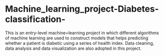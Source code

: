 # Machine_learning_project-Diabetes-classification-
This is an entry-level machine=learning project in which different algorithms of machine learning are used to construct models that helps predicting 
whether a patient is diabetic using a series of health index. Data cleaning, data analysis and data visualization are also adopted in this project.
